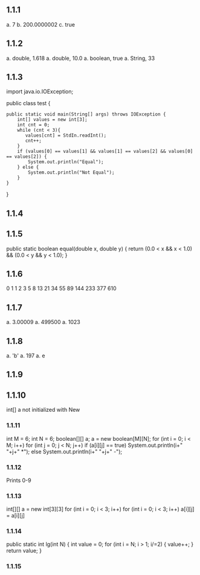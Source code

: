 ## 1.1.1
a. 7
b. 200.0000002
c. true

## 1.1.2
a. double, 1.618
a. double, 10.0
a. boolean, true
a. String, 33

## 1.1.3
import java.io.IOException;

public class test {

	public static void main(String[] args) throws IOException {
		int[] values = new int[3];
        int cnt = 0;
        while (cnt < 3){
           values[cnt] = StdIn.readInt();
           cnt++; 
        }
		if (values[0] == values[1] && values[1] == values[2] && values[0] == values[2]) {
			System.out.println("Equal");
		} else {
			System.out.println("Not Equal");
		}
	}

}

## 1.1.4

## 1.1.5
public static boolean equal(double x, double y) {
	return (0.0 < x && x < 1.0)  && (0.0 < y && y < 1.0);
}

## 1.1.6
0
1
1
2
3
5
8
13
21
34
55
89
144
233
377
610

## 1.1.7
a. 3.00009
a. 499500
a. 1023

## 1.1.8
a. 'b'
a. 197
a.  e

## 1.1.9

## 1.1.10
int[] a not initialized with New

### 1.1.11
int M = 6;
int N = 6;
boolean[][] a;
a = new boolean[M][N];
for (int i = 0; i < M; i++)
  for (int j = 0; j < N; j++)
    if (a[i][j] == true)
      System.out.println(i+" "+j+" *");
    else
      System.out.println(i+" "+j+" -");
          
### 1.1.12
Prints 0-9

### 1.1.13
int[][] a = new int[3][3]
for (int i = 0; i < 3; i++)
	for (int i = 0; i < 3; i++)
			a[i][j] = a[i][j]
			
### 1.1.14
public static int lg(int N) {
    int value = 0;
    for (int i = N; i > 1; i/=2) {
    		value++;
    }
    return value;
}

### 1.1.15

	
	



